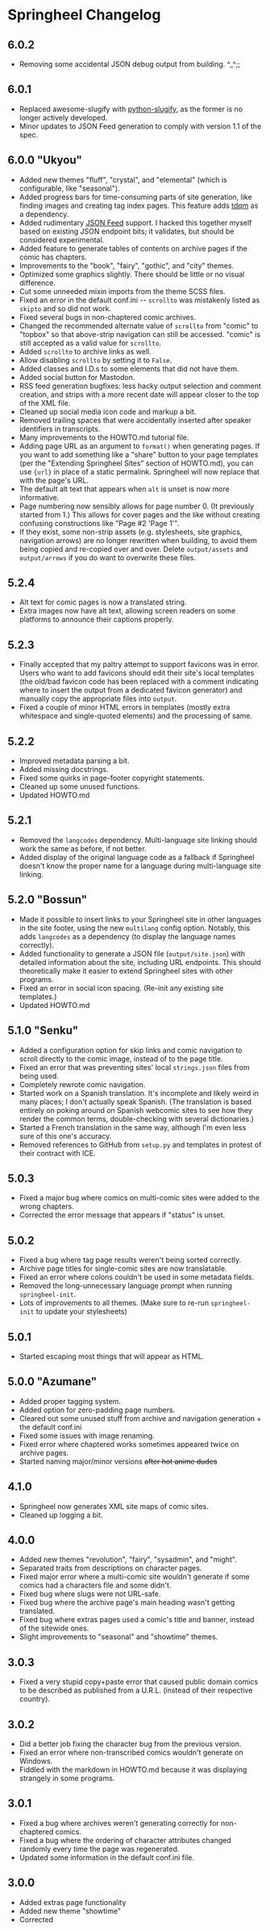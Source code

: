 # Springheel Changelog

## 6.0.2
+ Removing some accidental JSON debug output from building. ^_^;;

## 6.0.1
+ Replaced awesome-slugify with [python-slugify](https://pypi.org/project/python-slugify/), as the former is no longer actively developed.
+ Minor updates to JSON Feed generation to comply with version 1.1 of the spec.

## 6.0.0 "Ukyou"
+ Added new themes "fluff", "crystal", and "elemental" (which is configurable, like "seasonal").
+ Added progress bars for time-consuming parts of site generation, like finding images and creating tag index pages. This feature adds [tdqm](https://pypi.org/project/tqdm/) as a dependency.
+ Added rudimentary [JSON Feed](https://jsonfeed.org/) support. I hacked this together myself based on existing JSON endpoint bits; it validates, but should be considered experimental.
+ Added feature to generate tables of contents on archive pages if the comic has chapters.
+ Improvements to the "book", "fairy", "gothic", and "city" themes.
+ Optimized some graphics slightly. There should be little or no visual difference.
+ Cut some unneeded mixin imports from the theme SCSS files.
+ Fixed an error in the default conf.ini -- `scrollto` was mistakenly listed as `skipto` and so did not work.
+ Fixed several bugs in non-chaptered comic archives.
+ Changed the recommended alternate value of `scrollto` from "comic" to "topbox" so that above-strip navigation can still be accessed. "comic" is still accepted as a valid value for `scrollto`.
+ Added `scrollto` to archive links as well.
+ Allow disabling `scrollto` by setting it to `False`.
+ Added classes and I.D.s to some elements that did not have them.
+ Added social button for Mastodon.
+ RSS feed generation bugfixes: less hacky output selection and comment creation, and strips with a more recent date will appear closer to the top of the XML file.
+ Cleaned up social media icon code and markup a bit.
+ Removed trailing spaces that were accidentally inserted after speaker identifiers in transcripts.
+ Many improvements to the HOWTO.md tutorial file.
+ Adding page URL as an argument to `format()` when generating pages. If you want to add something like a "share" button to your page templates (per the "Extending Springheel Sites" section of HOWTO.md), you can use `{url}` in place of a static permalink. Springheel will now replace that with the page's URL.
+ The default alt text that appears when `alt` is unset is now more informative.
+ Page numbering now sensibly allows for page number 0. (It previously started from 1.) This allows for cover pages and the like without creating confusing constructions like "Page #2 'Page 1'".
+ If they exist, some non-strip assets (e.g. stylesheets, site graphics, navigation arrows) are no longer rewritten when building, to avoid them being copied and re-copied over and over. Delete `output/assets` and `output/arrows` if you do want to overwrite these files.

## 5.2.4
+ Alt text for comic pages is now a translated string.
+ Extra images now have alt text, allowing screen readers on some platforms to announce their captions properly.

## 5.2.3
+ Finally accepted that my paltry attempt to support favicons was in error. Users who want to add favicons should edit their site's local templates (the old/bad favicon code has been replaced with a comment indicating where to insert the output from a dedicated favicon generator) and manually copy the appropriate files into `output`.
+ Fixed a couple of minor HTML errors in templates (mostly extra whitespace and single-quoted elements) and the processing of same.

## 5.2.2
+ Improved metadata parsing a bit.
+ Added missing docstrings.
+ Fixed some quirks in page-footer copyright statements.
+ Cleaned up some unused functions.
+ Updated HOWTO.md

## 5.2.1
+ Removed the `langcodes` dependency. Multi-language site linking should work the same as before, if not better.
+ Added display of the original language code as a fallback if Springheel doesn't know the proper name for a language during multi-language site linking.

## 5.2.0 "Bossun"
+ Made it possible to insert links to your Springheel site in other languages in the site footer, using the new `multilang` config option. Notably, this adds `langcodes` as a dependency (to display the language names correctly).
+ Added functionality to generate a JSON file (`output/site.json`) with detailed information about the site, including URL endpoints. This should theoretically make it easier to extend Springheel sites with other programs.
+ Fixed an error in social icon spacing. (Re-init any existing site templates.)
+ Updated HOWTO.md

## 5.1.0 "Senku"
+ Added a configuration option for skip links and comic navigation to scroll directly to the comic image, instead of to the page title.
+ Fixed an error that was preventing sites' local `strings.json` files from being used.
+ Completely rewrote comic navigation.
+ Started work on a Spanish translation. It's incomplete and likely weird in many places; I don't actually speak Spanish. (The translation is based entirely on poking around on Spanish webcomic sites to see how they render the common terms, double-checking with several dictionaries.)
+ Started a French translation in the same way, although I'm even less sure of this one's accuracy.
+ Removed references to GitHub from `setup.py` and templates in protest of their contract with ICE.

## 5.0.3
+ Fixed a major bug where comics on multi-comic sites were added to the wrong chapters.
+ Corrected the error message that appears if "status" is unset.

## 5.0.2
+ Fixed a bug where tag page results weren't being sorted correctly.
+ Archive page titles for single-comic sites are now translatable.
+ Fixed an error where colons couldn't be used in some metadata fields.
+ Removed the long-unnecessary language prompt when running `springheel-init`.
+ Lots of improvements to all themes. (Make sure to re-run `springheel-init` to update your stylesheets)

## 5.0.1
+ Started escaping most things that will appear as HTML.

## 5.0.0 "Azumane"
+ Added proper tagging system.
+ Added option for zero-padding page numbers.
+ Cleared out some unused stuff from archive and navigation generation + the default conf.ini
+ Fixed some issues with image renaming.
+ Fixed error where chaptered works sometimes appeared twice on archive pages.
+ Started naming major/minor versions ~~after hot anime dudes~~

## 4.1.0
+ Springheel now generates XML site maps of comic sites.
+ Cleaned up logging a bit.

## 4.0.0
+ Added new themes "revolution", "fairy", "sysadmin", and "might".
+ Separated traits from descriptions on character pages.
+ Fixed major error where a multi-comic site wouldn't generate if some comics had a characters file and some didn't.
+ Fixed bug where slugs were not URL-safe.
+ Fixed bug where the archive page's main heading wasn't getting translated.
+ Fixed bug where extras pages used a comic's title and banner, instead of the sitewide ones.
+ Slight improvements to "seasonal" and "showtime" themes.

## 3.0.3
+ Fixed a very stupid copy+paste error that caused public domain comics to be described as published from a U.R.L. (instead of their respective country).

## 3.0.2
+ Did a better job fixing the character bug from the previous version.
+ Fixed an error where non-transcribed comics wouldn't generate on Windows.
+ Fiddled with the markdown in HOWTO.md because it was displaying strangely in some programs.

## 3.0.1
+ Fixed a bug where archives weren't generating correctly for non-chaptered comics.
+ Fixed a bug where the ordering of character attributes changed randomly every time the page was regenerated.
+ Updated some information in the default conf.ini file.

## 3.0.0
+ Added extras page functionality
+ Added new theme "showtime"
+ Corrected <title> elements for character pages
+ Improved logging

## 2.0.0
+ Condensed template files into one
+ Improved accessibility
+ Updated translations

## 1.0.2
+ Fixed a bug where archives couldn't be generated for multi-comic sites.

## 1.0.1
+ Fixed the parts of the readme that said arrow was a dependency (it isn't).
+ Fixed a bug where .sass-cache was getting installed as if it were a theme.

## 1.0.0

+ Streamlined config files.
+ Tidied up all stylesheets and templates.
+ Added some more translation strings.
+ Refactored a whole lot of code and made it neater.
+ Fixed miscellaneous bugs.
+ Added new themes "rock" and "western".
+ Added better arrows for some themes.

